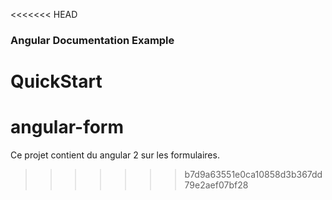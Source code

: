 <<<<<<< HEAD
### Angular Documentation Example 

QuickStart
=======
# angular-form
Ce projet contient du angular 2 sur les formulaires. 
>>>>>>> b7d9a63551e0ca10858d3b367dd79e2aef07bf28
